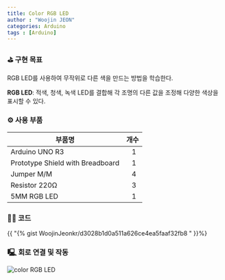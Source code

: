 ```yaml
---
title: Color RGB LED
author : "Woojin JEON"
categories: Arduino
tags : [Arduino]
---
```


### ⛳️ 구현 목표

RGB LED를 사용하여 무작위로 다른 색을 만드는 방법을 학습한다.

**RGB LED**: 적색, 청색, 녹색 LED를 결합해 각 조명의 다른 값을 조정해 다양한 색상을 표시할 수 있다.

### ⚙️ 사용 부품

|부품명|개수|
|------|---|
|Arduino UNO R3|&nbsp;&nbsp;&nbsp;1|
|Prototype Shield with Breadboard|&nbsp;&nbsp;&nbsp;1|
|Jumper M/M|&nbsp;&nbsp;&nbsp;4|
|Resistor 220Ω|&nbsp;&nbsp;&nbsp;3|
|5MM RGB LED|&nbsp;&nbsp;&nbsp;1|

### 👨‍💻 코드

{{ "{% gist WoojinJeonkr/d3028b1d0a511a626ce4ea5faaf32fb8 " }}%}

### 🖳 회로 연결 및 작동

![color RGB LED](https://github.com/WoojinJeonkr/WoojinJeonkr.github.io/blob/main/assets/images/video/Color-RGB-LED.gif?raw=true)